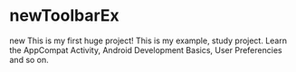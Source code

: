 # newToolbarEx
new
This is my first huge project! This is my example, study project. Learn the AppCompat Activity, 
Android Development Basics, User Preferencies and so on.
